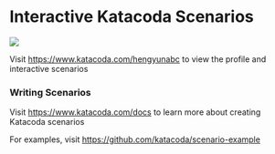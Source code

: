 # Interactive Katacoda Scenarios

[![](http://shields.katacoda.com/katacoda/hengyunabc/count.svg)](https://www.katacoda.com/hengyunabc "Get your profile on Katacoda.com")

Visit https://www.katacoda.com/hengyunabc to view the profile and interactive scenarios

### Writing Scenarios
Visit https://www.katacoda.com/docs to learn more about creating Katacoda scenarios

For examples, visit https://github.com/katacoda/scenario-example
